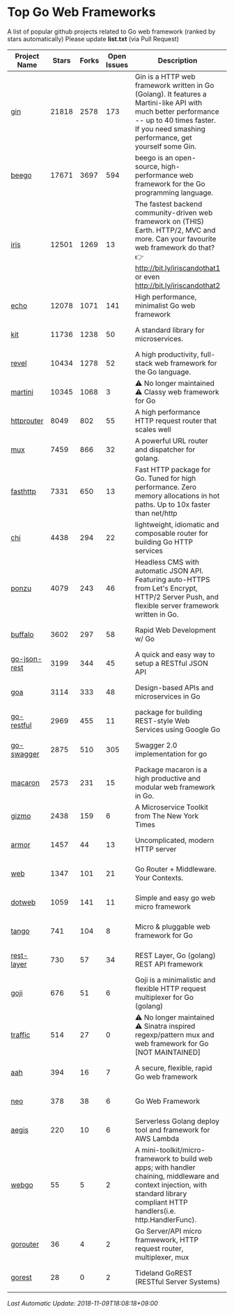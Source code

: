 # Top Go Web Frameworks
A list of popular github projects related to Go web framework (ranked by stars automatically)
Please update **list.txt** (via Pull Request)

| Project Name | Stars | Forks | Open Issues | Description | Last Commit |
| ------------ | ----- | ----- | ----------- | ----------- | ----------- |
| [gin](https://github.com/gin-gonic/gin) | 21818 | 2578 | 173 | Gin is a HTTP web framework written in Go (Golang). It features a Martini-like API with much better performance -- up to 40 times faster. If you need smashing performance, get yourself some Gin. | 2018-11-06 05:40:20 |
| [beego](https://github.com/astaxie/beego) | 17671 | 3697 | 594 | beego is an open-source, high-performance web framework for the Go programming language. | 2018-11-09 04:37:28 |
| [iris](https://github.com/kataras/iris) | 12501 | 1269 | 13 | The fastest backend community-driven web framework on (THIS) Earth. HTTP/2, MVC and more. Can your favourite web framework do that? 👉 http://bit.ly/iriscandothat1 or even http://bit.ly/iriscandothat2 | 2018-11-09 01:03:48 |
| [echo](https://github.com/labstack/echo) | 12078 | 1071 | 141 | High performance, minimalist Go web framework | 2018-11-09 03:17:59 |
| [kit](https://github.com/go-kit/kit) | 11736 | 1238 | 50 | A standard library for microservices. | 2018-11-08 02:13:29 |
| [revel](https://github.com/revel/revel) | 10434 | 1278 | 52 | A high productivity, full-stack web framework for the Go language. | 2018-10-30 13:23:52 |
| [martini](https://github.com/go-martini/martini) | 10345 | 1068 | 3 | ⚠️ No longer maintained ⚠️  Classy web framework for Go | 2017-01-21 21:58:54 |
| [httprouter](https://github.com/julienschmidt/httprouter) | 8049 | 802 | 55 | A high performance HTTP request router that scales well | 2018-10-21 22:38:31 |
| [mux](https://github.com/gorilla/mux) | 7459 | 866 | 32 | A powerful URL router and dispatcher for golang. | 2018-10-30 15:25:28 |
| [fasthttp](https://github.com/valyala/fasthttp) | 7331 | 650 | 13 | Fast HTTP package for Go. Tuned for high performance. Zero memory allocations in hot paths. Up to 10x faster than net/http | 2018-11-03 14:34:05 |
| [chi](https://github.com/go-chi/chi) | 4438 | 294 | 22 | lightweight, idiomatic and composable router for building Go HTTP services | 2018-11-06 16:38:48 |
| [ponzu](https://github.com/ponzu-cms/ponzu) | 4079 | 243 | 46 | Headless CMS with automatic JSON API. Featuring auto-HTTPS from Let's Encrypt, HTTP/2 Server Push, and flexible server framework written in Go. | 2018-10-09 06:59:07 |
| [buffalo](https://github.com/gobuffalo/buffalo) | 3602 | 297 | 58 | Rapid Web Development w/ Go | 2018-11-03 23:05:17 |
| [go-json-rest](https://github.com/ant0ine/go-json-rest) | 3199 | 344 | 45 | A quick and easy way to setup a RESTful JSON API | 2017-09-13 04:12:08 |
| [goa](https://github.com/goadesign/goa) | 3114 | 333 | 48 | Design-based APIs and microservices in Go | 2018-09-28 16:48:19 |
| [go-restful](https://github.com/emicklei/go-restful) | 2969 | 455 | 11 | package for building REST-style Web Services using Google Go | 2018-07-26 09:12:47 |
| [go-swagger](https://github.com/go-swagger/go-swagger) | 2875 | 510 | 305 | Swagger 2.0 implementation for go | 2018-10-25 02:59:40 |
| [macaron](https://github.com/go-macaron/macaron) | 2573 | 231 | 15 | Package macaron is a high productive and modular web framework in Go. | 2018-11-05 21:42:56 |
| [gizmo](https://github.com/NYTimes/gizmo) | 2438 | 159 | 6 | A Microservice Toolkit from The New York Times | 2018-11-06 19:53:11 |
| [armor](https://github.com/labstack/armor) | 1457 | 44 | 13 | Uncomplicated, modern HTTP server | 2018-05-06 17:24:15 |
| [web](https://github.com/gocraft/web) | 1347 | 101 | 21 | Go Router + Middleware. Your Contexts. | 2017-09-25 13:59:45 |
| [dotweb](https://github.com/devfeel/dotweb) | 1059 | 141 | 11 | Simple and easy go web micro framework | 2018-10-30 07:29:04 |
| [tango](https://github.com/lunny/tango) | 741 | 104 | 8 | Micro & pluggable web framework for Go | 2018-09-15 08:48:09 |
| [rest-layer](https://github.com/rs/rest-layer) | 730 | 57 | 34 | REST Layer, Go (golang) REST API framework | 2018-09-20 09:00:13 |
| [goji](https://github.com/goji/goji) | 676 | 51 | 6 | Goji is a minimalistic and flexible HTTP request multiplexer for Go (golang) | 2016-11-14 01:26:57 |
| [traffic](https://github.com/pilu/traffic) | 514 | 27 | 0 | ⚠️ No longer maintained ⚠️  Sinatra inspired regexp/pattern mux and web framework for Go [NOT MAINTAINED] | 2015-11-26 21:31:07 |
| [aah](https://github.com/go-aah/aah) | 394 | 16 | 7 | A secure, flexible, rapid Go web framework | 2018-11-03 21:25:26 |
| [neo](https://github.com/ivpusic/neo) | 378 | 38 | 6 | Go Web Framework | 2017-08-14 23:54:31 |
| [aegis](https://github.com/tmaiaroto/aegis) | 220 | 10 | 6 | Serverless Golang deploy tool and framework for AWS Lambda | 2018-07-08 06:00:55 |
| [webgo](https://github.com/bnkamalesh/webgo) | 55 | 5 | 2 | A mini-toolkit/micro-framework to build web apps; with handler chaining, middleware and context injection, with standard library compliant HTTP handlers(i.e. http.HandlerFunc). | 2018-10-11 18:32:10 |
| [gorouter](https://github.com/vardius/gorouter) | 36 | 4 | 2 | Go Server/API micro framwework, HTTP request router, multiplexer, mux | 2018-06-26 00:19:48 |
| [gorest](https://github.com/tideland/gorest) | 28 | 0 | 2 | Tideland GoREST (RESTful Server Systems) | 2017-11-10 13:00:37 |

*Last Automatic Update: 2018-11-09T18:08:18+09:00*